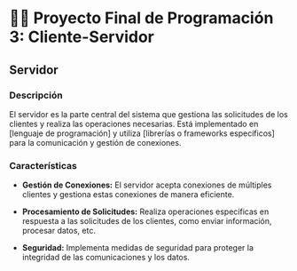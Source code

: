 # 🐱‍👓 Proyecto Final de Programación 3: Cliente-Servidor

## Servidor

### Descripción

El servidor es la parte central del sistema que gestiona las solicitudes de los clientes y realiza las operaciones necesarias. Está implementado en [lenguaje de programación] y utiliza [librerías o frameworks específicos] para la comunicación y gestión de conexiones.

### Características

- **Gestión de Conexiones:** El servidor acepta conexiones de múltiples clientes y gestiona estas conexiones de manera eficiente.

- **Procesamiento de Solicitudes:** Realiza operaciones específicas en respuesta a las solicitudes de los clientes, como enviar información, procesar datos, etc.

- **Seguridad:** Implementa medidas de seguridad para proteger la integridad de las comunicaciones y los datos.
